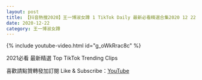 ```yaml
---
layout: post
title: 【抖音熱搜2020】王一博淑女蹲 1 TikTok Daily 最新必看精選合集2020 12 22
date: 2020-12-22
category: 王一博淑女蹲
---
```


{% include youtube-video.html id="g_oWkRrac8c" %}

2021必看 最新精選 Top TikTok Trending Clips

喜歡請點贊轉發加訂閱 Like & Subscribe：[YouTube](https://www.youtube.com/channel/UCAoR7VcanIPd04uEq_GIylA/videos)


